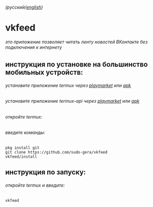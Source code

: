 ###### (русский/[english](README.md))
# vkfeed
###### это приложение позволяет читать ленту новостей ВКонтакте без подключения к интернету
## инструкция по установке на большинство мобильных устройств:
###### установите приложение termux через [playmarket](https://play.google.com/store/apps/details?id=com.termux) или [apk](https://github.com/sudo-gera/vkfeed/blob/main/bin/termux.apk?raw=true)
###### установите приложение termux-api через [playmarket](https://play.google.com/store/apps/details?id=com.termux.api) или [apk](https://github.com/sudo-gera/vkfeed/blob/main/bin/termux_api.apk?raw=true)
###### откройте termux:
###### введите команды:
```
pkg install git
git clone https://github.com/sudo-gera/vkfeed
vkfeed/install
```
## инструкция по запуску:
###### откройте termux и введите:
```
vkfeed
```
